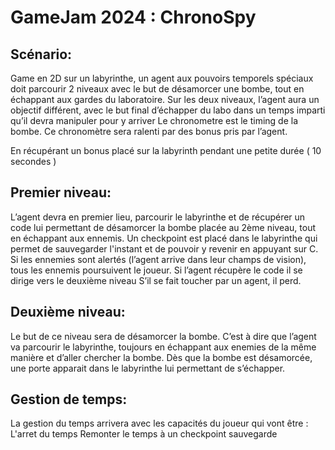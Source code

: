 # GameJam 2024 : ChronoSpy

## Scénario:
Game en 2D sur un labyrinthe, un agent aux pouvoirs temporels spéciaux doit parcourir 2 niveaux avec le but de désamorcer une bombe, tout en échappant aux gardes du laboratoire. Sur les deux niveaux, l’agent aura un objectif différent, avec le but final d’échapper du labo dans un temps imparti qu’il devra manipuler pour y arriver
Le chronometre est le timing de la bombe. Ce chronomètre sera ralenti par des bonus pris par l’agent.

En récupérant un bonus placé sur la labyrinth pendant une petite durée ( 10 secondes )

## Premier niveau:
L’agent devra en premier lieu, parcourir le labyrinthe et de récupérer un code lui permettant de désamorcer la bombe placée au 2ème niveau, tout en échappant aux ennemis.
Un checkpoint est placé dans le labyrinthe qui permet de sauvegarder l'instant et de pouvoir y revenir en appuyant sur C.
Si les ennemies sont alertés (l’agent arrive dans leur champs de vision), tous les ennemis poursuivent le joueur.
Si l’agent récupère le code il se dirige vers le deuxième niveau
S’il se fait toucher par un agent, il perd.


## Deuxième niveau:
Le but de ce niveau sera de désamorcer la bombe. C’est à dire que l’agent va parcourir le labyrinthe, toujours en échappant aux enemies de la même manière et d’aller chercher la bombe.
Dès que la bombe est désamorcée, une porte apparait dans le labyrinthe lui permettant de s’échapper.


## Gestion de temps:
La gestion du temps arrivera avec les capacités du joueur qui vont être :
L'arret du temps
Remonter le temps à un checkpoint sauvegarde
